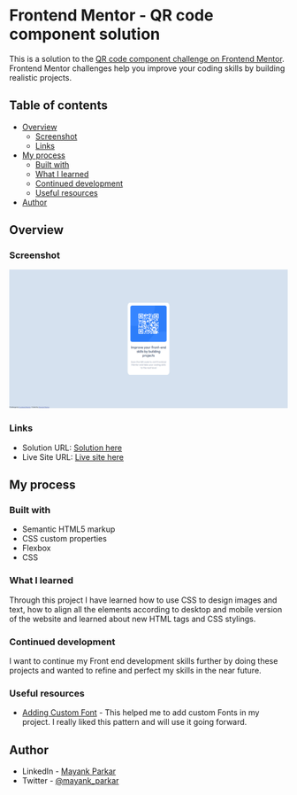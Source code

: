 # Frontend Mentor - QR code component solution

This is a solution to the [QR code component challenge on Frontend Mentor](https://www.frontendmentor.io/challenges/qr-code-component-iux_sIO_H). Frontend Mentor challenges help you improve your coding skills by building realistic projects. 

## Table of contents

- [Overview](#overview)
  - [Screenshot](#screenshot)
  - [Links](#links)
- [My process](#my-process)
  - [Built with](#built-with)
  - [What I learned](#what-i-learned)
  - [Continued development](#continued-development)
  - [Useful resources](#useful-resources)
- [Author](#author)

## Overview

### Screenshot

![](./ss.jpg)


### Links

- Solution URL: [Solution here](https://github.com/MayankParkar/QRCode)
- Live Site URL: [Live site here](https://mayankparkar.github.io/QRCode/)

## My process

### Built with

- Semantic HTML5 markup
- CSS custom properties
- Flexbox
- CSS

### What I learned

Through this project I have learned how to use CSS to design images and text, how to align all the elements according to desktop and mobile version of the website and learned about new HTML tags and CSS stylings.



### Continued development

I want to continue my Front end development skills further by doing these projects and wanted to refine and perfect my skills in the near future.



### Useful resources

- [Adding Custom Font](https://www.youtube.com/watch?v=qgmLDPLApBY) - This helped me to add custom Fonts in my project. I really liked this pattern and will use it going forward.



## Author

- LinkedIn - [Mayank Parkar](https://www.linkedin.com/in/mayank-parkar-09b2b5233/)
- Twitter - [@mayank_parkar](https://twitter.com/mayank_parkar)

